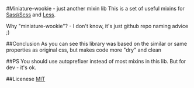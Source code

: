 #Miniature-wookie - just another mixin lib
This is a set of useful mixins for [Sass\Scss](http://sass-lang.com/) and [Less](http://lesscss.org/).

Why "miniature-wookie"? - I don't know, it's just github repo naming advice ;)



##Conclusion
As you can see this library was based on the similar or same properties as original css, but makes code more "dry" and clean

##PS
You should use autoprefixer instead of most mixins in this lib. But for dev - it's ok.

##Licenese
[MIT](http://opensource.org/licenses/MIT)
